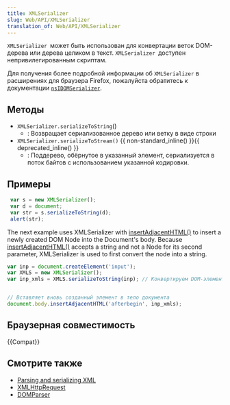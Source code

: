 ```yaml
---
title: XMLSerializer
slug: Web/API/XMLSerializer
translation_of: Web/API/XMLSerializer
---
```

`XMLSerializer `может быть использован для конвертации веток DOM-дерева или дерева целиком в текст. `XMLSerializer `доступен непривилегированным скриптам.

Для получения более подробной информации об `XMLSerializer` в расширениях для браузера Firefox, пожалуйста обратитесь к документации [`nsIDOMSerializer`](/en-US/docs/nsIDOMSerializer "nsIDOMSerializer").

## Методы

- `XMLSerializer.serializeToString`()
  - : Возвращает сериализованное дерево или ветку в виде строки
- `XMLSerializer.serializeToStream()` {{ non-standard_inline() }}{{ deprecated_inline() }}
  - : Поддерево, обёрнутое в указанный элемент, сериализуется в поток байтов с использованием указанной кодировки.

## Примеры

```js
 var s = new XMLSerializer();
 var d = document;
 var str = s.serializeToString(d);
 alert(str);
```

The next example uses XMLSerializer with [insertAdjacentHTML()](/ru/docs/DOM/element.insertAdjacentHTML) to insert a newly created DOM Node into the Document's body. Because [insertAdjacentHTML()](/ru/docs/DOM/element.insertAdjacentHTML) accepts a string and not a Node for its second parameter, XMLSerializer is used to first convert the node into a string.

```js
var inp = document.createElement('input');
var XMLS = new XMLSerializer();
var inp_xmls = XMLS.serializeToString(inp); // Конвертируем DOM-элемент в строку


// Вставляет вновь созданный элемент в тело документа
document.body.insertAdjacentHTML('afterbegin', inp_xmls);
```

## Браузерная совместимость

{{Compat}}

## Смотрите также

- [Parsing and serializing XML](/en-US/Parsing_and_serializing_XML "en-US/Parsing_and_serializing_XML")
- [XMLHttpRequest](/en-US/XMLHttpRequest "en-US/XMLHttpRequest")
- [DOMParser](/en-US/DOMParser "en-US/DOMParser")
